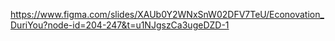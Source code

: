 https://www.figma.com/slides/XAUb0Y2WNxSnW02DFV7TeU/Econovation_DuriYou?node-id=204-247&t=u1NJgszCa3ugeDZD-1
